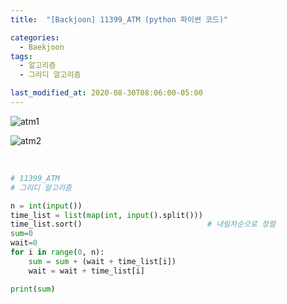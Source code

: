 ```yaml
---
title:  "[Backjoon] 11399_ATM (python 파이썬 코드)"

categories:
  - Baekjoon
tags:
  - 알고리즘
  - 그리디 알고리즘

last_modified_at: 2020-08-30T08:06:00-05:00
---
```


![atm1](https://user-images.githubusercontent.com/57481424/91960140-7d104a00-ed44-11ea-8c6c-32624fd9c26a.PNG)

![atm2](https://user-images.githubusercontent.com/57481424/91960152-800b3a80-ed44-11ea-8997-aea53d8146ae.PNG)

<br>

```python
# 11399_ATM
# 그리디 알고리즘

n = int(input())
time_list = list(map(int, input().split()))		
time_list.sort()							# 내림차순으로 정렬
sum=0
wait=0
for i in range(0, n):
    sum = sum + (wait + time_list[i])
    wait = wait + time_list[i]

print(sum)
```

